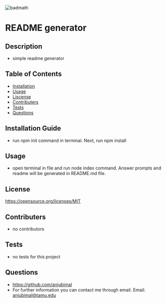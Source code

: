 
  ![badmath](https://img.shields.io/apm/l/vim-mode)
  #  README generator
  ## Description 
  * simple readme generator
  ## Table of Contents
  * [Installation](#Installation)
  * [Usage](#Usage)
  * [Liscense](#License)
  * [Contributers](#Contributers)
  * [Tests](#Tests)
  * [Questions](#Questions)
  ## Installation Guide 
  * run npm init command in terminal. Next, run npm install
  ## Usage 
  * open terminal in file and run node index command. Answer prompts and readme will be generated in README.md file.
  ## License
  https://opensource.org/licenses/MIT
  ## Contributers 
  * no contributors 
  ## Tests 
  * no tests for this project
  ## Questions
  * https://github.com/anjubimal
  * For further information you can contact me through email. Email: anjubimal@tamu.edu



